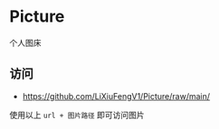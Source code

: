 # Picture

个人图床

## 访问

- <https://github.com/LiXiuFengV1/Picture/raw/main/>

使用以上 `url + 图片路径` 即可访问图片
